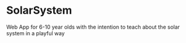 # SolarSystem
Web App for 6-10 year olds with the intention to teach about the solar system in a playful way
